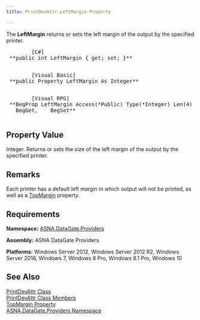 ```yaml
---
title: PrintDevAttr.LeftMargin Property

---
```


The **LeftMargin** returns or sets the left margin of the output by the specified printer.
<pre class="prettyprint">        <span class="lang">[C#]</span>
 **public int LeftMargin { get; set; }** 
      </pre>
<pre class="prettyprint">        <span class="lang">[Visual Basic] </span>
 **public Property LeftMargin As Integer** 
      </pre>
<pre class="prettyprint">        <span class="lang">[Visual RPG]</span>
 **BegProp LeftMargin Access(*Public) Type(*Integer) Len(4)
   BegGet,    BegSet** 
      </pre>

## Property Value

Integer. Returns or sets the size of the left margin of the output by the specified printer. 
## Remarks

Each printer has a default left margin in which output will not be printed, as well as a [TopMargin](print-dev-attr-class-top-margin-property.html) property.
## Requirements

**Namespace:** [ ASNA.DataGate.Providers](datagate-providers-namespace.html) 

**Assembly:** ASNA DataGate Providers

**Platforms:** Windows Server 2012, Windows Server 2012 R2, Windows Server 2016, Windows 7, Windows 8 Pro, Windows 8.1 Pro, Windows 10
## See Also


[PrintDevAttr Class](print-dev-attr-class.html)
      <br />
[PrintDevAttr Class Members](print-dev-attr-members.html)
      <br />
[TopMargin Property](print-dev-attr-class-top-margin-property.html)
      <br />
[ASNA.DataGate.Providers Namespace](datagate-providers-namespace.html)

